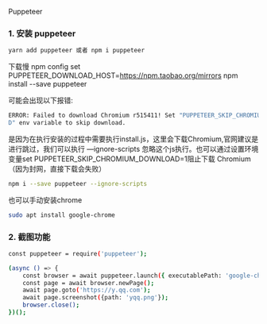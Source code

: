 Puppeteer
### 1. 安装 puppeteer

```sh
yarn add puppeteer 或者 npm i puppeteer
```
下载慢
npm config set PUPPETEER_DOWNLOAD_HOST=https://npm.taobao.org/mirrors
npm install --save puppeteer

可能会出现以下报错:

```sh
ERROR: Failed to download Chromium r515411! Set "PUPPETEER_SKIP_CHROMIUM_DOWNLOA
D" env variable to skip download.

```

是因为在执行安装的过程中需要执行install.js，这里会下载Chromium,官网建议是进行跳过，我们可以执行 —ignore-scripts 忽略这个js执行。也可以通过设置环境变量set PUPPETEER_SKIP_CHROMIUM_DOWNLOAD=1阻止下载 Chromium （因为封网，直接下载会失败）

```sh
npm i --save puppeteer --ignore-scripts
```
也可以手动安装chrome

```sh
sudo apt install google-chrome
```
### 2.  截图功能
```sh
const puppeteer = require('puppeteer');

(async () => {
    const browser = await puppeteer.launch({ executablePath: 'google-chrome' });
    const page = await browser.newPage();
    await page.goto('https://y.qq.com');
    await page.screenshot({path: 'yqq.png'});
    browser.close();
})();

```